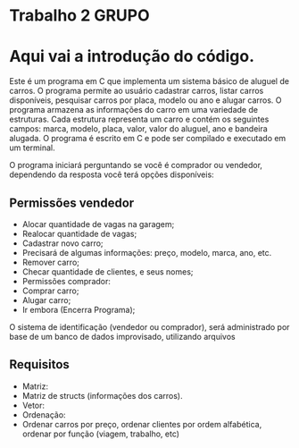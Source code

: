 # Trabalho 2 GRUPO

# Aqui vai a introdução do código.

Este é um programa em C que implementa um sistema básico de aluguel de carros. O programa permite ao usuário cadastrar carros, listar carros disponíveis, pesquisar carros por placa, modelo ou ano e alugar carros. O programa armazena as informações do carro em uma variedade de estruturas. Cada estrutura representa um carro e contém os seguintes campos: marca, modelo, placa, valor, valor do aluguel, ano e bandeira alugada. O programa é escrito em C e pode ser compilado e executado em um terminal.

O programa iniciará perguntando se você é comprador ou vendedor, dependendo da resposta você terá opções disponíveis:

## Permissões vendedor

- Alocar quantidade de vagas na garagem;
- Realocar quantidade de vagas;
- Cadastrar novo carro;
- Precisará de algumas informações: preço, modelo, marca, ano, etc.
- Remover carro;
- Checar quantidade de clientes, e seus nomes;
- Permissões comprador:
- Comprar carro;
- Alugar carro;
- Ir embora (Encerra Programa);

 O sistema de identificação (vendedor ou comprador), será administrado por base de um banco de dados improvisado, utilizando arquivos
## Requisitos

- Matriz:
- Matriz de structs (informações dos carros).
- Vetor:
- Ordenação:
- Ordenar carros por preço, ordenar clientes por ordem alfabética,   ordenar por função (viagem, trabalho, etc)

